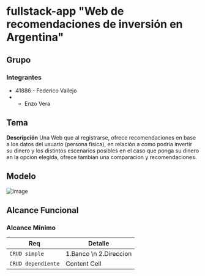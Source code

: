 # fullstack-app "Web de recomendaciones de inversión en Argentina"
## Grupo
### Integrantes 
+ 41886 - Federico Vallejo
+ - Enzo Vera

## Tema
**Descripción**
Una Web que al registrarse, ofrece recomendaciones en base a los datos del usuario (persona fisica), en relación a como podria invertir su dinero y los distintos escenarios posibles en el caso que ponga su dinero en la opcion elegida, ofrece tambian una comparacion y recomendaciones.

## Modelo
![image](https://github.com/FedericoUTN/fullstack-app/assets/47526078/9d5c7d26-cb17-454d-bc24-897b3d32de50)

## Alcance Funcional
### Alcance Mínimo

| Req  | Detalle |
| ------------- | ------------- |
| `CRUD simple`  | 1.Banco \n 2.Direccion |
| `CRUD dependiente`  | Content Cell  |

